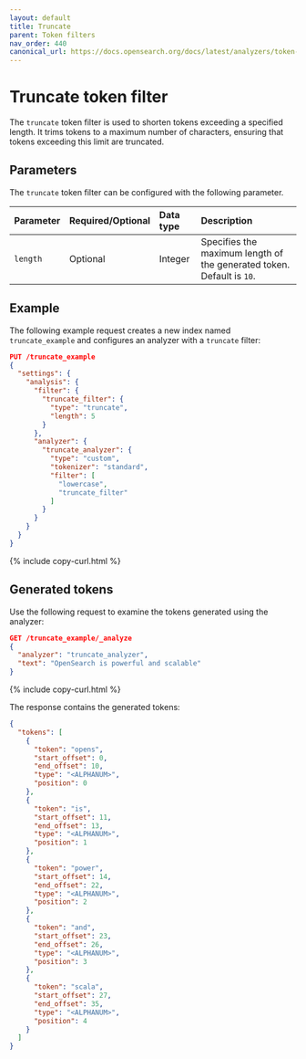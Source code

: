 ```yaml
---
layout: default
title: Truncate
parent: Token filters
nav_order: 440
canonical_url: https://docs.opensearch.org/docs/latest/analyzers/token-filters/truncate/
---
```


# Truncate token filter

The `truncate` token filter is used to shorten tokens exceeding a specified length. It trims tokens to a maximum number of characters, ensuring that tokens exceeding this limit are truncated. 

## Parameters

The `truncate` token filter can be configured with the following parameter.

Parameter | Required/Optional | Data type | Description
:--- | :--- | :--- | :--- 
`length` | Optional | Integer | Specifies the maximum length of the generated token. Default is `10`.

## Example

The following example request creates a new index named `truncate_example` and configures an analyzer with a `truncate` filter:

```json
PUT /truncate_example
{
  "settings": {
    "analysis": {
      "filter": {
        "truncate_filter": {
          "type": "truncate",
          "length": 5
        }
      },
      "analyzer": {
        "truncate_analyzer": {
          "type": "custom",
          "tokenizer": "standard",
          "filter": [
            "lowercase",
            "truncate_filter"
          ]
        }
      }
    }
  }
}
```
{% include copy-curl.html %}

## Generated tokens

Use the following request to examine the tokens generated using the analyzer:

```json
GET /truncate_example/_analyze
{
  "analyzer": "truncate_analyzer",
  "text": "OpenSearch is powerful and scalable"
}

```
{% include copy-curl.html %}

The response contains the generated tokens:

```json
{
  "tokens": [
    {
      "token": "opens",
      "start_offset": 0,
      "end_offset": 10,
      "type": "<ALPHANUM>",
      "position": 0
    },
    {
      "token": "is",
      "start_offset": 11,
      "end_offset": 13,
      "type": "<ALPHANUM>",
      "position": 1
    },
    {
      "token": "power",
      "start_offset": 14,
      "end_offset": 22,
      "type": "<ALPHANUM>",
      "position": 2
    },
    {
      "token": "and",
      "start_offset": 23,
      "end_offset": 26,
      "type": "<ALPHANUM>",
      "position": 3
    },
    {
      "token": "scala",
      "start_offset": 27,
      "end_offset": 35,
      "type": "<ALPHANUM>",
      "position": 4
    }
  ]
}
```
